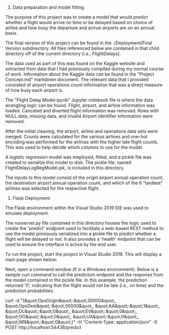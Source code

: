 1. Data preparation and model fitting

The purpose of this project was to create a model that would predict whether a flight would arrive on time or be delayed based on choice of airline and how busy the departure and arrival airports are on an annual basis.

The final version of this project can be found in the ./Deployment/Final Version subdirectory.  All files referenced below are contained in that child directory off of the current directory (i.e., FlightDelays). 

The data used as part of this was found on the Kaggle website and extracted from data that I had previously compiled during my normal course of work.  Information about the Kaggle data can be found in the &quot;Project Concept.md&quot; markdown document.  The relevant data that I provided consisted of airport operations count information that was a direct measure of how busy each airport is.

The &quot;Flight Delay Model.ipynb&quot; Jupyter notebook file is where the data wrangling logic can be found.  Flight, airport, and airline information was loaded.  Canceled and diverted flight information was removed.  Rows with NULL data, missing data, and invalid Airport identifier information were removed.

After the initial cleaning, the airport, airline and operations data sets were merged.  Counts were calculated for the various airlines and one-hot encoding was performed for the airlines with the higher late flight counts.  This was used to help decide which columns to use for the model.

A logistic regression model was employed, fitted, and a pickle file was created to serialize this model to disk.  The pickle file, named FlightDelayLogRegModel.pik, is included in this directory.

The inputs to this model consist of the origin airport annual operation count, the destination airport annual operation count, and which of the 6 &quot;tardiest&quot; airlines was selected for the respective flight.

1. Flask Deployment

The Flask environment within the Visual Studio 2019 IDE was used to emulate deployment.

The runserver.py file contained in this directory houses the logic used to create the &#39;predict&#39; endpoint used to facilitate a web-based REST method to use the model previously serialized into a pickle file to predict whether a flight will be delayed or not.  It also provides a &#39;health&#39; endpoint that can be used to ensure the interface is active by the end user.

To run the project, start the project in Visual Studio 2019.  This will display a main page shown below:

Next, open a command window (if in a Windows environment).  Below is a sample curl command to call the prediction endpoint and the response from the model contained in the pickle file.  In this example, the prediction returned &#39;0&#39;, indicating that the flight would not be late (i.e., on time) and the prediction probabilities.

curl -d &quot;{\&quot;OpsOrigin\&quot;:\&quot;30000\&quot;, \&quot;OpsDest\&quot;:\&quot;50000\&quot;, \&quot;AA\&quot;:\&quot;1\&quot;, \&quot;DL\&quot;:\&quot;0\&quot;, \&quot;EV\&quot;:\&quot;0\&quot;, \&quot;OO\&quot;:\&quot;0\&quot;, \&quot;UA\&quot;:\&quot;0\&quot;, \&quot;WN\&quot;:\&quot;0\&quot;}&quot; -H &quot;Content-Type: application/json&quot; -X POST http://localhost:54438/predict